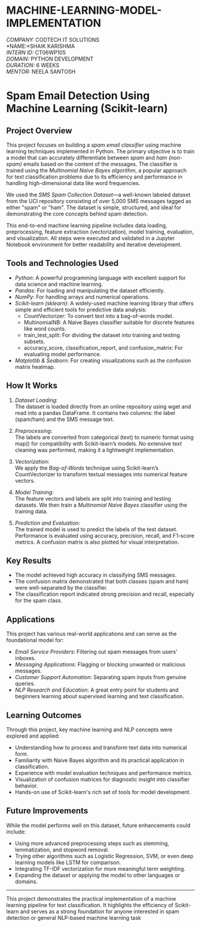 # MACHINE-LEARNING-MODEL-IMPLEMENTATION

*COMPANY:* CODTECH IT SOLUTIONS  
*NAME:*SHAIK  KARISHMA   
*INTERN ID:* CT06WP105  
*DOMAIN:* PYTHON DEVELOPMENT  
*DURATION:* 6 WEEKS  
*MENTOR:* NEELA SANTOSH

# Spam Email Detection Using Machine Learning (Scikit-learn)

## Project Overview

This project focuses on building a *spam email classifier* using machine learning techniques implemented in Python. The primary objective is to train a model that can accurately differentiate between *spam* and *ham (non-spam)* emails based on the content of the messages. The classifier is trained using the *Multinomial Naive Bayes algorithm*, a popular approach for text classification problems due to its efficiency and performance in handling high-dimensional data like word frequencies.

We used the *SMS Spam Collection Dataset*—a well-known labeled dataset from the UCI repository consisting of over 5,000 SMS messages tagged as either "spam" or "ham". The dataset is simple, structured, and ideal for demonstrating the core concepts behind spam detection.

This end-to-end machine learning pipeline includes data loading, preprocessing, feature extraction (vectorization), model training, evaluation, and visualization. All steps were executed and validated in a Jupyter Notebook environment for better readability and iterative development.

## Tools and Technologies Used

- *Python*: A powerful programming language with excellent support for data science and machine learning.
- *Pandas*: For loading and manipulating the dataset efficiently.
- *NumPy*: For handling arrays and numerical operations.
- *Scikit-learn (sklearn)*: A widely-used machine learning library that offers simple and efficient tools for predictive data analysis:
  - CountVectorizer: To convert text into a bag-of-words model.
  - MultinomialNB: A Naive Bayes classifier suitable for discrete features like word counts.
  - train_test_split: For dividing the dataset into training and testing subsets.
  - accuracy_score, classification_report, and confusion_matrix: For evaluating model performance.
- *Matplotlib & Seaborn*: For creating visualizations such as the confusion matrix heatmap.

## How It Works

1. *Dataset Loading*:  
   The dataset is loaded directly from an online repository using wget and read into a pandas DataFrame. It contains two columns: the label (spam/ham) and the SMS message text.

2. *Preprocessing*:  
   The labels are converted from categorical (text) to numeric format using map() for compatibility with Scikit-learn’s models. No extensive text cleaning was performed, making it a lightweight implementation.

3. *Vectorization*:  
   We apply the *Bag-of-Words* technique using Scikit-learn’s CountVectorizer to transform textual messages into numerical feature vectors.

4. *Model Training*:  
   The feature vectors and labels are split into training and testing datasets. We then train a *Multinomial Naive Bayes* classifier using the training data.

5. *Prediction and Evaluation*:  
   The trained model is used to predict the labels of the test dataset. Performance is evaluated using accuracy, precision, recall, and F1-score metrics. A confusion matrix is also plotted for visual interpretation.

## Key Results

- The model achieved high accuracy in classifying SMS messages.
- The confusion matrix demonstrated that both classes (spam and ham) were well-separated by the classifier.
- The classification report indicated strong precision and recall, especially for the spam class.

## Applications

This project has various real-world applications and can serve as the foundational model for:

- *Email Service Providers*: Filtering out spam messages from users' inboxes.
- *Messaging Applications*: Flagging or blocking unwanted or malicious messages.
- *Customer Support Automation*: Separating spam inputs from genuine queries.
- *NLP Research and Education*: A great entry point for students and beginners learning about supervised learning and text classification.

## Learning Outcomes

Through this project, key machine learning and NLP concepts were explored and applied:

- Understanding how to process and transform text data into numerical form.
- Familiarity with Naive Bayes algorithm and its practical application in classification.
- Experience with model evaluation techniques and performance metrics.
- Visualization of confusion matrices for diagnostic insight into classifier behavior.
- Hands-on use of Scikit-learn's rich set of tools for model development.

## Future Improvements

While the model performs well on this dataset, future enhancements could include:

- Using more advanced preprocessing steps such as stemming, lemmatization, and stopword removal.
- Trying other algorithms such as Logistic Regression, SVM, or even deep learning models like LSTM for comparison.
- Integrating TF-IDF vectorization for more meaningful term weighting.
- Expanding the dataset or applying the model to other languages or domains.

---

This project demonstrates the practical implementation of a machine learning pipeline for text classification. It highlights the efficiency of Scikit-learn and serves as a strong foundation for anyone interested in spam detection or general NLP-based machine learning task


